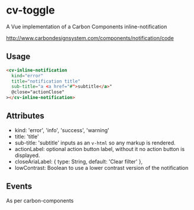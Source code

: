 # cv-toggle

A Vue implementation of a Carbon Components inline-notification

http://www.carbondesignsystem.com/components/notification/code

## Usage

```html
<cv-inline-notification
  kind="error"
  title="notification title"
  sub-title="a <a href="#">subtitle</a>"
  @close="actionClose"
></cv-inline-notification>
```

## Attributes

- kind: 'error', 'info', 'success', 'warning'
- title: 'title'
- sub-title: 'subtitle' inputs as an `v-html` so any markup is rendered.
- actionLabel: optional action button label, without it no action button is displayed.
- closeAriaLabel: { type: String, default: 'Clear filter' },
- lowContrast: Boolean to use a lower contrast version of the notification

## Events

As per carbon-components
